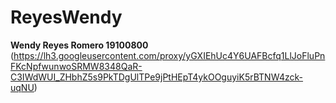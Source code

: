 # ReyesWendy  
**Wendy Reyes Romero
19100800**   
(https://lh3.googleusercontent.com/proxy/yGXIEhUc4Y6UAFBcfq1LlJoFluPnFKcNpfwunwoSRMW8348QaR-C3IWdWUI_ZHbhZ5s9PkTDgUlTPe9jPtHEpT4ykOOguyiK5rBTNW4zck-uqNU)
